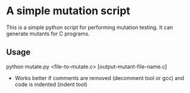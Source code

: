 A simple mutation script
==========================
This is a simple python script for performing mutation testing. It can generate mutants for C programs.

Usage
------------
python mutate.py <file-to-mutate.c> [output-mutant-file-name.c]

* Works better if comments are removed (decomment tool or gcc) and code is indented (indent tool)
